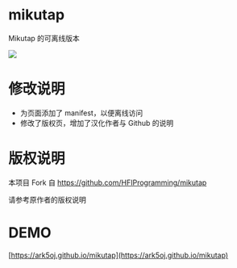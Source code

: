 # mikutap
Mikutap 的可离线版本
   
![](https://i.loli.net/2017/12/23/5a3e0812758da.gif)  

# 修改说明  
- 为页面添加了 manifest，以便离线访问
- 修改了版权页，增加了汉化作者与 Github 的说明

# 版权说明  

本项目 Fork 自 https://github.com/HFIProgramming/mikutap

请参考原作者的版权说明

# DEMO  
[https://ark5oj.github.io/mikutap](https://ark5oj.github.io/mikutap)

